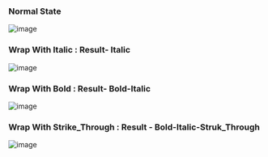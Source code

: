 ### Normal State

![image](https://user-images.githubusercontent.com/55809005/125961285-bf3025e2-de23-41d3-88a3-c36a0ded40a3.png)

### Wrap With Italic : Result- Italic

![image](https://user-images.githubusercontent.com/55809005/125961352-748b7eb9-11cb-4aa6-8eff-0928cfedc687.png)

### Wrap With Bold : Result- Bold-Italic

![image](https://user-images.githubusercontent.com/55809005/125961455-09fc44df-f4cf-4fa9-93fa-ae753fb517de.png)

### Wrap With Strike_Through : Result - Bold-Italic-Struk_Through

![image](https://user-images.githubusercontent.com/55809005/125961724-fe59ff66-ea43-45db-af0c-089f00d85843.png)



